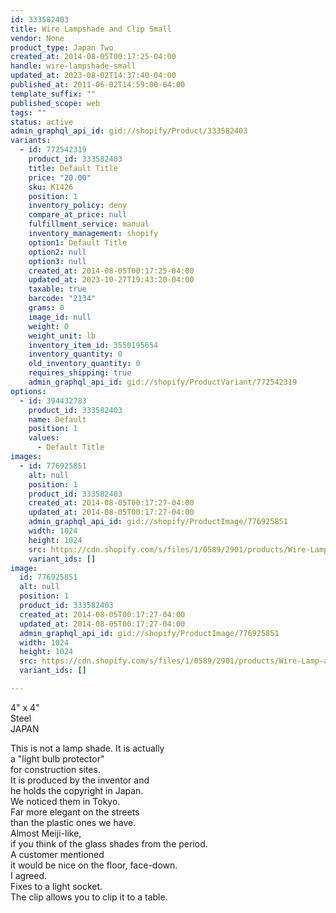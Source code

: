 ```yaml
---
id: 333582403
title: Wire Lampshade and Clip Small
vendor: None
product_type: Japan Two
created_at: 2014-08-05T00:17:25-04:00
handle: wire-lampshade-small
updated_at: 2023-08-02T14:37:40-04:00
published_at: 2011-06-02T14:59:00-04:00
template_suffix: ""
published_scope: web
tags: ""
status: active
admin_graphql_api_id: gid://shopify/Product/333582403
variants:
  - id: 772542319
    product_id: 333582403
    title: Default Title
    price: "20.00"
    sku: K1426
    position: 1
    inventory_policy: deny
    compare_at_price: null
    fulfillment_service: manual
    inventory_management: shopify
    option1: Default Title
    option2: null
    option3: null
    created_at: 2014-08-05T00:17:25-04:00
    updated_at: 2023-10-27T19:43:20-04:00
    taxable: true
    barcode: "2134"
    grams: 0
    image_id: null
    weight: 0
    weight_unit: lb
    inventory_item_id: 3550195654
    inventory_quantity: 0
    old_inventory_quantity: 0
    requires_shipping: true
    admin_graphql_api_id: gid://shopify/ProductVariant/772542319
options:
  - id: 394432783
    product_id: 333582403
    name: Default
    position: 1
    values:
      - Default Title
images:
  - id: 776925851
    alt: null
    position: 1
    product_id: 333582403
    created_at: 2014-08-05T00:17:27-04:00
    updated_at: 2014-08-05T00:17:27-04:00
    admin_graphql_api_id: gid://shopify/ProductImage/776925851
    width: 1024
    height: 1024
    src: https://cdn.shopify.com/s/files/1/0589/2901/products/Wire-Lamp-and-Clip-Small.jpeg?v=1407212247
    variant_ids: []
image:
  id: 776925851
  alt: null
  position: 1
  product_id: 333582403
  created_at: 2014-08-05T00:17:27-04:00
  updated_at: 2014-08-05T00:17:27-04:00
  admin_graphql_api_id: gid://shopify/ProductImage/776925851
  width: 1024
  height: 1024
  src: https://cdn.shopify.com/s/files/1/0589/2901/products/Wire-Lamp-and-Clip-Small.jpeg?v=1407212247
  variant_ids: []

---
```


4" x 4"  
Steel  
JAPAN

<!-- td {border: 1px solid #ccc;}br {mso-data-placement:same-cell;} -->

This is not a lamp shade. It is actually  
a "light bulb protector"  
for construction sites.  
It is produced by the inventor and  
he holds the copyright in Japan.  
We noticed them in Tokyo.  
Far more elegant on the streets  
than the plastic ones we have.  
Almost Meiji-like,  
if you think of the glass shades from the period.  
A customer mentioned  
it would be nice on the floor, face-down.  
I agreed.  
Fixes to a light socket.  
The clip allows you to clip it to a table.